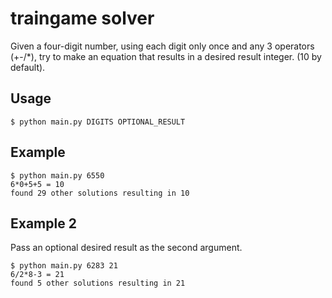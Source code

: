 # traingame solver

Given a four-digit number, using each digit only once and any 3 operators (+-/*), try to make an equation that results in a desired result integer. (10 by default).

## Usage
```
$ python main.py DIGITS OPTIONAL_RESULT
```

## Example

```
$ python main.py 6550
6*0+5+5 = 10
found 29 other solutions resulting in 10
```

## Example 2
Pass an optional desired result as the second argument.

```
$ python main.py 6283 21
6/2*8-3 = 21
found 5 other solutions resulting in 21
```
